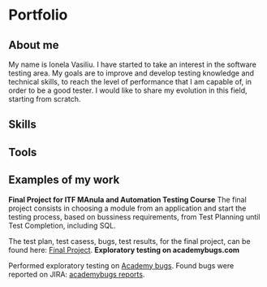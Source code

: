 # Portfolio
## About me
My name is Ionela Vasiliu. I have started to take an interest in the software testing area. My goals are to improve and develop testing knowledge and technical skills, to reach the level of performance that I am capable of, in order to be a good tester. I would like to share my evolution in this field, starting from scratch.
## Skills
## Tools
## Examples of my work
**Final Project for ITF MAnula and Automation Testing Course**
The final project consists in choosing a module from an application and start the testing process, based on bussiness requirements, from Test Planning until Test Completion, including SQL.

The test plan, test casess, bugs, test results, for the final project, can be found here: [Final Project](https://github.com/VasiliuIonela/Final-Project-for-ITF-Manual-Testing-Course#final-project-for-itf-manual-testing-course-guru99-bank-application).
**Exploratory testing on academybugs.com**

Performed exploratory testing on [Academy bugs](https://academybugs.com/). Found bugs were reported on JIRA: [academybugs reports](https://guru99bankapp.atlassian.net/sr/jira.issueviews:searchrequest-fullcontent/temp/SearchRequest.html?jqlQuery=project+%3D+%22AC%22+ORDER+BY+created+DESC&atl_token=9504ab4b-3e51-4640-b024-1a2d74cd50ee_239443c36077b30721f7d85757e727fa0edc85f2_lin&tempMax=1000).
